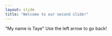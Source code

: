```yaml
---
layout: slide
title: "Welcome to our second slide!"
---
```

"My name is Taye"
Use the left arrow to go back!
